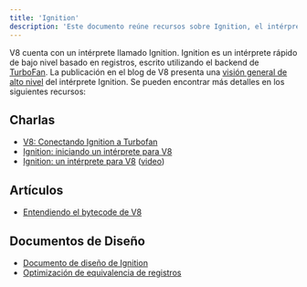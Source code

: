 ```yaml
---
title: 'Ignition'
description: 'Este documento reúne recursos sobre Ignition, el intérprete de V8.'
---
```

V8 cuenta con un intérprete llamado Ignition. Ignition es un intérprete rápido de bajo nivel basado en registros, escrito utilizando el backend de [TurboFan](/docs/turbofan). La publicación en el blog de V8 presenta una [visión general de alto nivel](/blog/ignition-interpreter) del intérprete Ignition. Se pueden encontrar más detalles en los siguientes recursos:

## Charlas

- [V8: Conectando Ignition a Turbofan](https://docs.google.com/presentation/d/1chhN90uB8yPaIhx_h2M3lPyxPgdPmkADqSNAoXYQiVE/edit)
- [Ignition: iniciando un intérprete para V8](https://docs.google.com/presentation/d/1HgDDXBYqCJNasBKBDf9szap1j4q4wnSHhOYpaNy5mHU/edit#slide=id.g1357e6d1a4_0_58)
- [Ignition: un intérprete para V8](https://docs.google.com/presentation/d/1OqjVqRhtwlKeKfvMdX6HaCIu9wpZsrzqpIVIwQSuiXQ/edit) ([video](https://youtu.be/r5OWCtuKiAk))

## Artículos

- [Entendiendo el bytecode de V8](https://medium.com/dailyjs/understanding-v8s-bytecode-317d46c94775)

## Documentos de Diseño

- [Documento de diseño de Ignition](https://docs.google.com/document/d/11T2CRex9hXxoJwbYqVQ32yIPMh0uouUZLdyrtmMoL44/edit?ts=56f27d9d#heading=h.6jz9dj3bnr8t)
- [Optimización de equivalencia de registros](https://docs.google.com/document/d/1wW_VkkIwhAAgAxLYM0wvoTEkq8XykibDIikGpWH7l1I/edit?ts=570d7131#heading=h.6jz9dj3bnr8t)
